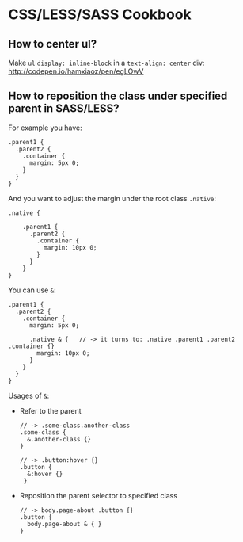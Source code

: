 # CSS/LESS/SASS Cookbook

## How to center ul?
Make `ul` `display: inline-block` in a `text-align: center` div: http://codepen.io/hamxiaoz/pen/egLOwV

## How to reposition the class under specified parent in SASS/LESS?
For example you have:

```less
.parent1 {
  .parent2 {
    .container {
      margin: 5px 0;
    }
  }
}
```

And you want to adjust the margin under the root class `.native`:

```less
.native {

    .parent1 {
      .parent2 {
        .container {
          margin: 10px 0;
        }
      }
    }
}
```

You can use `&`:

```less
.parent1 {
  .parent2 {
    .container {
      margin: 5px 0;
      
      .native & {   // -> it turns to: .native .parent1 .parent2 .container {}
        margin: 10px 0;
      }
    }
  }
}
```

Usages of `&`:
- Refer to the parent

  ```less
  // -> .some-class.another-class
  .some-class {
    &.another-class {}
  }

  // -> .button:hover {}
  .button {
    &:hover {}
   }
  ```
  
- Reposition the parent selector to specified class

  ```less
  // -> body.page-about .button {}
  .button {
    body.page-about & { }
  }
  ```
